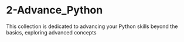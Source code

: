 # 2-Advance_Python
This collection is dedicated to advancing your Python skills beyond the basics, exploring advanced concepts
